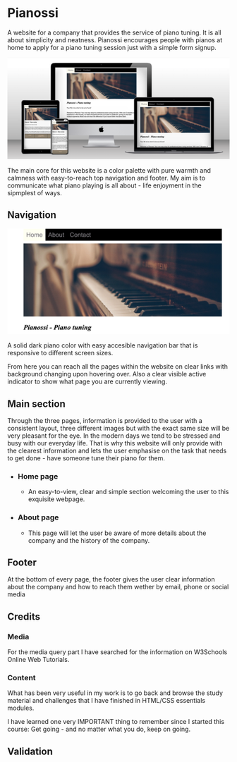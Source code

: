 

# Pianossi


A website for a company that provides the service of piano tuning. It is all about simplicity and neatness.
Pianossi encourages people with pianos at home to apply for a piano tuning session just with a simple form signup.

![Mockup](/assets/images/pianossi-mockup.png)

The main core for this website is a color palette with pure warmth and calmness with easy-to-reach top navigation and footer.
My aim is to communicate what piano playing is all about - life enjoyment in the sipmplest of ways.


## Navigation

![Navigation bar](/assets/images/pianossi1.jpg)

A solid dark piano color with easy accesible navigation bar that is responsive to different screen sizes.

From here you can reach all the pages within the website on clear links with background changing upon hovering over. Also a clear visible active indicator to show what page you are currently viewing.

## Main section

Through the three pages, information is provided to the user with a consistent layout, three different images but with the exact same size will be very pleasant for the eye.
In the modern days we tend to be stressed and busy with our everyday life. That is why this website will only provide with the clearest information and lets the user emphasise on the task that needs to get done - have someone tune their piano for them.

- ### Home page
    - An easy-to-view, clear and simple section welcoming the user to this exquisite webpage.
- ### About page
    - This page will let the user be aware of more details about the company and the history of the company.




## Footer

At the bottom of every page, the footer gives the user clear information about the company and how to reach them wether by email, phone or social media

## Credits

### Media
For the media query part I have searched for the information on W3Schools Online Web Tutorials.

### Content
What has been very useful in my work is to go back and browse the study material and challenges that I have finished in HTML/CSS essentials modules. 

I have learned one very IMPORTANT thing to remember since I started this course: Get going - and no matter what you do, keep on going.

## Validation


